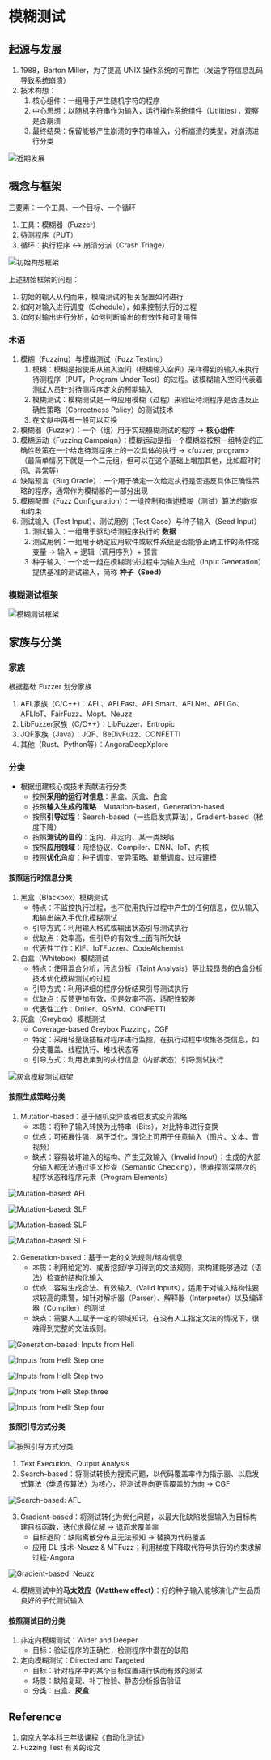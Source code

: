 # 模糊测试

## 起源与发展

1. 1988，Barton Miller，为了提高 UNIX 操作系统的可靠性（发送字符信息乱码导致系统崩溃）
2. 技术构想：
   1. 核心组件：一组用于产生随机字符的程序
   2. 中心思想：以随机字符串作为输入，运行操作系统组件（Utilities），观察是否崩溃
   3. 最终结果：保留能够产生崩溃的字符串输入，分析崩溃的类型，对崩溃进行分类

![近期发展](https://img-bed-1309306776.cos.ap-shanghai.myqcloud.com/img/20220923152942.png)

## 概念与框架

三要素：一个工具、一个目标、一个循环

1. 工具：模糊器（Fuzzer）
2. 待测程序（PUT）
3. 循环：执行程序 $\leftrightarrow$ 崩溃分派（Crash Triage）

![初始构想框架](https://img-bed-1309306776.cos.ap-shanghai.myqcloud.com/img/20220923153011.png)

上述初始框架的问题：

1. 初始的输入从何而来，模糊测试的相关配置如何进行
2. 如何对输入进行调度（Schedule），如果控制执行的过程
3. 如何对输出进行分析，如何判断输出的有效性和可复用性

### 术语

1. 模糊（Fuzzing）与模糊测试（Fuzz Testing）
   1. 模糊：模糊是指使用从输入空间（模糊输入空间）采样得到的输入来执行待测程序（PUT，Program Under Test）的过程。该模糊输入空间代表着测试人员针对待测程序定义的预期输入
   2. 模糊测试：模糊测试是一种应用模糊（过程）来验证待测程序是否违反正确性策略（Correctness Policy）的测试技术
   3. 在文献中两者一般可以互换
2. 模糊器（Fuzzer）：一个（组）用于实现模糊测试的程序 $\rightarrow$ **核心组件**
3. 模糊运动（Fuzzing Campaign）：模糊运动是指一个模糊器按照一组特定的正确性政策在一个给定待测程序上的一次具体的执行 $\rightarrow$ <fuzzer, program>（最简单情况下就是一个二元组，但可以在这个基础上增加其他，比如超时时间、异常等）
4. 缺陷预言（Bug Oracle）：一个用于确定一次给定执行是否违反具体正确性策略的程序，通常作为模糊器的一部分出现
5. 模糊配置（Fuzz Configuration）：一组控制和描述模糊（测试）算法的数据和约束
6. 测试输入（Test Input）、测试用例（Test Case）与种子输入（Seed Input）
   1. 测试输入：一组用于驱动待测程序执行的 **数据**
   2. 测试用例：一组用于确定应用软件或软件系统是否能够正确工作的条件或变量 $\rightarrow$ 输入 + 逻辑（调用序列）+ 预言
   3. 种子输入：一个或一组在模糊测试过程中为输入生成（Input Generation）提供基准的测试输入，简称 **种子（Seed）**

### 模糊测试框架

![模糊测试框架](https://img-bed-1309306776.cos.ap-shanghai.myqcloud.com/img/20220923153404.png)

## 家族与分类

### 家族

根据基础 Fuzzer 划分家族

1. AFL家族（C/C++）：AFL、AFLFast、AFLSmart、AFLNet、AFLGo、AFLIoT、FairFuzz、Mopt、Neuzz
2. LibFuzzer家族（C/C++）：LibFuzzer、Entropic
3. JQF家族（Java）：JQF、BeDivFuzz、CONFETTI
4. 其他（Rust、Python等）：AngoraDeepXplore

### 分类

* 根据组建核心或技术贡献进行分类
  * 按照**采用的运行时信息**：黑盒、灰盒、白盒
  * 按照**输入生成的策略**：Mutation-based，Generation-based
  * 按照**引导过程**：Search-based（一些启发式算法），Gradient-based（梯度下降）
  * 按照**测试的目的**：定向、非定向、某一类缺陷
  * 按照**应用领域**：网络协议、Compiler、DNN、IoT、内核
  * 按照**优化**角度：种子调度、变异策略、能量调度、过程建模

#### 按照运行时信息分类

1. 黑盒（Blackbox）模糊测试 
   * 特点：不监控执行过程，也不使用执行过程中产生的任何信息，仅从输入和输出端入手优化模糊测试
   * 引导方式：利用输入格式或输出状态引导测试执行
   * 优缺点：效率高，但引导的有效性上面有所欠缺
   * 代表性工作：KIF、IoTFuzzer、CodeAlchemist
2. 白盒（Whitebox）模糊测试
   * 特点：使用混合分析，污点分析（Taint Analysis）等比较昂贵的白盒分析技术优化模糊测试的过程
   * 引导方式：利用详细的程序分析结果引导测试执行
   * 优缺点：反馈更加有效，但是效率不高、适配性较差
   * 代表性工作：Driller、QSYM、CONFETTI
3. 灰盒（Greybox）模糊测试
   * Coverage-based Greybox Fuzzing，CGF
   * 特定：采用轻量级插桩对程序进行监控，在执行过程中收集各类信息，如分支覆盖、线程执行、堆栈状态等
   * 引导方式：利用收集到的执行信息（内部状态）引导测试执行

![灰盒模糊测试框架](https://img-bed-1309306776.cos.ap-shanghai.myqcloud.com/img/20220923154752.png)

#### 按照生成策略分类

1. Mutation-based：基于随机变异或者启发式变异策略
   * 本质：将种子输入转换为比特串（Bits），对比特串进行变换
   * 优点：可拓展性强，易于泛化，理论上可用于任意输入（图片、文本、音视频）
   * 缺点：容易破坏输入的结构、产生无效输入（Invalid Input）；生成的大部分输入都无法通过语义检查（Semantic Checking），很难探测深层次的程序状态和程序元素（Program Elements）

![Mutation-based: AFL](https://img-bed-1309306776.cos.ap-shanghai.myqcloud.com/img/20220924184434.png)

![Mutation-based: SLF](https://img-bed-1309306776.cos.ap-shanghai.myqcloud.com/img/20220924184502.png)

![Mutation-based: SLF](https://img-bed-1309306776.cos.ap-shanghai.myqcloud.com/img/20220924184528.png)

![Mutation-based: SLF](https://img-bed-1309306776.cos.ap-shanghai.myqcloud.com/img/20220924184606.png)

2. Generation-based：基于一定的文法规则/结构信息
   * 本质：利用给定的、或者挖掘/学习得到的文法规则，来构建能够通过（语法）检查的结构化输入
   * 优点：容易生成合法、有效输入（Valid Inputs），适用于对输入结构性要求较高的乘警，如针对解析器（Parser）、解释器（Interpreter）以及编译器（Compiler）的测试
   * 缺点：需要人工赋予一定的领域知识，在没有人工指定文法的情况下，很难得到完整的文法规则。

![Generation-based: Inputs from Hell](https://img-bed-1309306776.cos.ap-shanghai.myqcloud.com/img/20220924184752.png)

![Inputs from Hell: Step one](https://img-bed-1309306776.cos.ap-shanghai.myqcloud.com/img/20220924184825.png)

![Inputs from Hell: Step two](https://img-bed-1309306776.cos.ap-shanghai.myqcloud.com/img/20220924184901.png)

![Inputs from Hell: Step three](https://img-bed-1309306776.cos.ap-shanghai.myqcloud.com/img/20220924184932.png)

![Inputs from Hell: Step four](https://img-bed-1309306776.cos.ap-shanghai.myqcloud.com/img/20220924185004.png)

#### 按照引导方式分类

![按照引导方式分类](https://img-bed-1309306776.cos.ap-shanghai.myqcloud.com/img/20220927105247.png)

1. Text Execution、Output Analysis
2. Search-based：将测试转换为搜索问题，以代码覆盖率作为指示器、以启发式算法（类遗传算法）为核心，将测试导向更高覆盖的方向 $\rightarrow$ CGF

![Search-based: AFL](https://img-bed-1309306776.cos.ap-shanghai.myqcloud.com/img/20220927105318.png)

3. Gradient-based：将测试转化为优化问题，以最大化缺陷发掘输入为目标构建目标函数，迭代求最优解 $\rightarrow$ 退而求覆盖率
   * 目标退阶：缺陷离散分布且无法预知 $\rightarrow$ 替换为代码覆盖
   * 应用 DL 技术-Neuzz & MTFuzz；利用梯度下降取代符号执行的约束求解过程-Angora

![Gradient-based: Neuzz](https://img-bed-1309306776.cos.ap-shanghai.myqcloud.com/img/20220927105712.png)

4. 模糊测试中的**马太效应（Matthew effect）**：好的种子输入能够演化产生品质良好的子代测试输入

#### 按照测试目的分类

1. 非定向模糊测试：Wider and Deeper
   * 目标：验证程序的正确性，检测程序中潜在的缺陷
2. 定向模糊测试：Directed and Targeted
   * 目标：针对程序中的某个目标位置进行快而有效的测试
   * 场景：缺陷复现、补丁检验、静态分析报告验证
   * 分类：白盒、**灰盒**

## Reference

1. 南京大学本科三年级课程《自动化测试》
2. Fuzzing Test 有关的论文